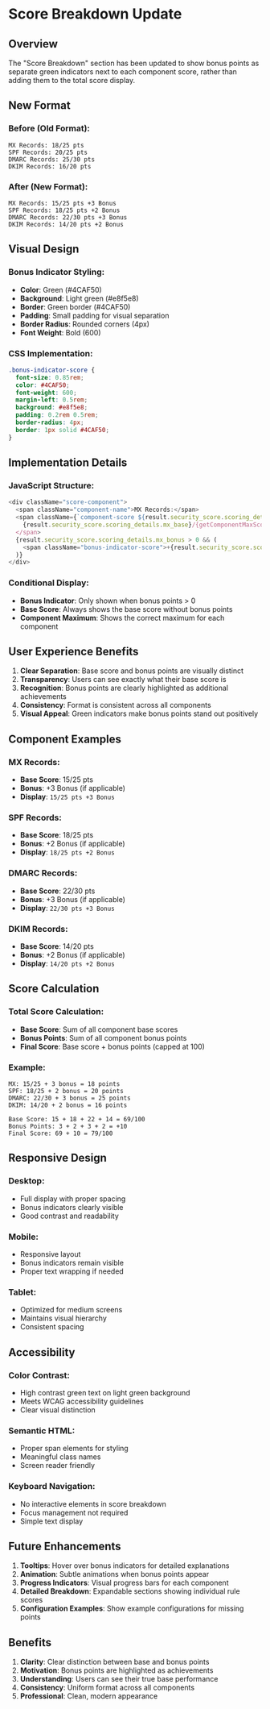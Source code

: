 # Score Breakdown Update

## Overview

The "Score Breakdown" section has been updated to show bonus points as separate green indicators next to each component score, rather than adding them to the total score display.

## New Format

### **Before (Old Format):**
```
MX Records: 18/25 pts
SPF Records: 20/25 pts
DMARC Records: 25/30 pts
DKIM Records: 16/20 pts
```

### **After (New Format):**
```
MX Records: 15/25 pts +3 Bonus
SPF Records: 18/25 pts +2 Bonus
DMARC Records: 22/30 pts +3 Bonus
DKIM Records: 14/20 pts +2 Bonus
```

## Visual Design

### **Bonus Indicator Styling:**
- **Color**: Green (#4CAF50)
- **Background**: Light green (#e8f5e8)
- **Border**: Green border (#4CAF50)
- **Padding**: Small padding for visual separation
- **Border Radius**: Rounded corners (4px)
- **Font Weight**: Bold (600)

### **CSS Implementation:**
```css
.bonus-indicator-score {
  font-size: 0.85rem;
  color: #4CAF50;
  font-weight: 600;
  margin-left: 0.5rem;
  background: #e8f5e8;
  padding: 0.2rem 0.5rem;
  border-radius: 4px;
  border: 1px solid #4CAF50;
}
```

## Implementation Details

### **JavaScript Structure:**
```javascript
<div className="score-component">
  <span className="component-name">MX Records:</span>
  <span className={`component-score ${result.security_score.scoring_details.mx_base === 0 ? 'zero' : ''}`}>
    {result.security_score.scoring_details.mx_base}/{getComponentMaxScore('mx')} pts
  </span>
  {result.security_score.scoring_details.mx_bonus > 0 && (
    <span className="bonus-indicator-score">+{result.security_score.scoring_details.mx_bonus} Bonus</span>
  )}
</div>
```

### **Conditional Display:**
- **Bonus Indicator**: Only shown when bonus points > 0
- **Base Score**: Always shows the base score without bonus points
- **Component Maximum**: Shows the correct maximum for each component

## User Experience Benefits

1. **Clear Separation**: Base score and bonus points are visually distinct
2. **Transparency**: Users can see exactly what their base score is
3. **Recognition**: Bonus points are clearly highlighted as additional achievements
4. **Consistency**: Format is consistent across all components
5. **Visual Appeal**: Green indicators make bonus points stand out positively

## Component Examples

### **MX Records:**
- **Base Score**: 15/25 pts
- **Bonus**: +3 Bonus (if applicable)
- **Display**: `15/25 pts +3 Bonus`

### **SPF Records:**
- **Base Score**: 18/25 pts
- **Bonus**: +2 Bonus (if applicable)
- **Display**: `18/25 pts +2 Bonus`

### **DMARC Records:**
- **Base Score**: 22/30 pts
- **Bonus**: +3 Bonus (if applicable)
- **Display**: `22/30 pts +3 Bonus`

### **DKIM Records:**
- **Base Score**: 14/20 pts
- **Bonus**: +2 Bonus (if applicable)
- **Display**: `14/20 pts +2 Bonus`

## Score Calculation

### **Total Score Calculation:**
- **Base Score**: Sum of all component base scores
- **Bonus Points**: Sum of all component bonus points
- **Final Score**: Base score + bonus points (capped at 100)

### **Example:**
```
MX: 15/25 + 3 bonus = 18 points
SPF: 18/25 + 2 bonus = 20 points
DMARC: 22/30 + 3 bonus = 25 points
DKIM: 14/20 + 2 bonus = 16 points

Base Score: 15 + 18 + 22 + 14 = 69/100
Bonus Points: 3 + 2 + 3 + 2 = +10
Final Score: 69 + 10 = 79/100
```

## Responsive Design

### **Desktop:**
- Full display with proper spacing
- Bonus indicators clearly visible
- Good contrast and readability

### **Mobile:**
- Responsive layout
- Bonus indicators remain visible
- Proper text wrapping if needed

### **Tablet:**
- Optimized for medium screens
- Maintains visual hierarchy
- Consistent spacing

## Accessibility

### **Color Contrast:**
- High contrast green text on light green background
- Meets WCAG accessibility guidelines
- Clear visual distinction

### **Semantic HTML:**
- Proper span elements for styling
- Meaningful class names
- Screen reader friendly

### **Keyboard Navigation:**
- No interactive elements in score breakdown
- Focus management not required
- Simple text display

## Future Enhancements

1. **Tooltips**: Hover over bonus indicators for detailed explanations
2. **Animation**: Subtle animations when bonus points appear
3. **Progress Indicators**: Visual progress bars for each component
4. **Detailed Breakdown**: Expandable sections showing individual rule scores
5. **Configuration Examples**: Show example configurations for missing points

## Benefits

1. **Clarity**: Clear distinction between base and bonus points
2. **Motivation**: Bonus points are highlighted as achievements
3. **Understanding**: Users can see their true base performance
4. **Consistency**: Uniform format across all components
5. **Professional**: Clean, modern appearance
